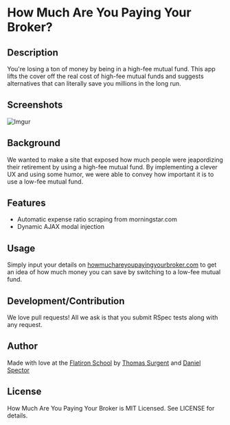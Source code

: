 # How Much Are You Paying Your Broker?

## Description

You're losing a ton of money by being in a high-fee mutual fund. This app lifts the cover off the real cost of high-fee mutual funds and suggests alternatives that can literally save you millions in the long run.

## Screenshots

![Imgur](http://i.imgur.com/Hmv6dUc.png?1)

## Background

We wanted to make a site that exposed how much people were jeapordizing their retirement by using a high-fee mutual fund. By implementing a clever UX and using some humor, we were able to convey how important it is to use a low-fee mutual fund.

## Features

* Automatic expense ratio scraping from morningstar.com
* Dynamic AJAX modal injection

## Usage

Simply input your details on [howmuchareyoupayingyourbroker.com](https://howmuchareyoupayingyourbroker.com) to get an idea of how much money you can save by switching to a low-fee mutual fund.

## Development/Contribution

We love pull requests! All we ask is that you submit RSpec tests along with any request.

## Author

Made with love at the [Flatiron School](https://flatironschool.com) by [Thomas Surgent](https://twitter.com/surgentt) and [Daniel Spector](https://twitter.com/danielspecs) 

## License

How Much Are You Paying Your Broker is MIT Licensed. See LICENSE for details.